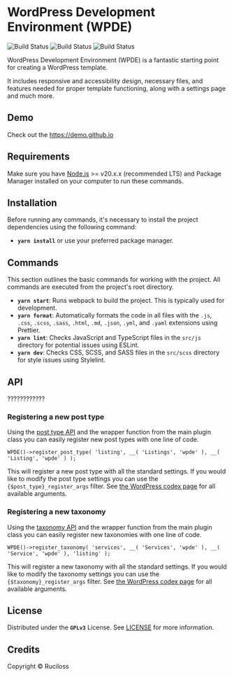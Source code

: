 # WordPress Development Environment (WPDE)

![Build Status](https://img.shields.io/badge/License-MIT-blue)
![Build Status](https://img.shields.io/badge/License-3.2.4-orange)
![Build Status](https://img.shields.io/badge/Release-stable-brightgreen)

WordPress Development Environment (WPDE) is a fantastic starting point for creating a WordPress template.

It includes responsive and accessibility design, necessary files, and features needed for proper template functioning, along with a settings page and much more.

## Demo

Check out the https://demo.github.io

## Requirements

Make sure you have [Node.js](https://nodejs.org/) >= v20.x.x (recommended LTS) and Package Manager installed on your computer to run these commands.

## Installation

Before running any commands, it's necessary to install the project dependencies using the following command:

* **`yarn install`** or use your preferred package manager.

## Commands

This section outlines the basic commands for working with the project. All commands are executed from the project's root directory.

* **`yarn start`**: Runs webpack to build the project. This is typically used for development.
* **`yarn format`**: Automatically formats the code in all files with the `.js`, `.css`, `.scss`, `.sass`, `.html`, `.md`, `.json`, `.yml`, and `.yaml` extensions using Prettier.
* **`yarn lint`**: Checks JavaScript and TypeScript files in the `src/js` directory for potential issues using ESLint.
* **`yarn dev`**: Checks CSS, SCSS, and SASS files in the `src/scss` directory for style issues using Stylelint.

## API

????????????

### Registering a new post type

Using the [post type API](https://github.com/hlashbrooke/wpde/blob/master/includes/lib/class-wpde-post-type.php) and the wrapper function from the main plugin class you can easily register new post types with one line of code.

`WPDE()->register_post_type( 'listing', __( 'Listings', 'wpde' ), __( 'Listing', 'wpde' ) );`

This will register a new post type with all the standard settings. If you would like to modify the post type settings you can use the `{$post_type}_register_args` filter. See [the WordPress codex page](http://codex.wordpress.org/Function_Reference/register_post_type) for all available arguments.

### Registering a new taxonomy

Using the [taxonomy API](https://github.com/hlashbrooke/wpde/blob/master/includes/lib/class-wpde-taxonomy.php) and the wrapper function from the main plugin class you can easily register new taxonomies with one line of code.

`WPDE()->register_taxonomy( 'services', __( 'Services', 'wpde' ), __( 'Service', 'wpde' ), 'listing' );`

This will register a new taxonomy with all the standard settings. If you would like to modify the taxonomy settings you can use the `{$taxonomy}_register_args` filter. See [the WordPress codex page](http://codex.wordpress.org/Function_Reference/register_taxonomy) for all available arguments.

## License

Distributed under the **`GPLv3`** License. See [LICENSE](https://github.com/ruciloss/wpde/blob/master/LICENSE) for more information.

## Credits

Copyright © Ruciloss
